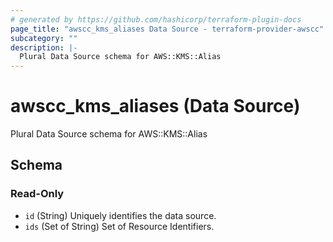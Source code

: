 ```yaml
---
# generated by https://github.com/hashicorp/terraform-plugin-docs
page_title: "awscc_kms_aliases Data Source - terraform-provider-awscc"
subcategory: ""
description: |-
  Plural Data Source schema for AWS::KMS::Alias
---
```


# awscc_kms_aliases (Data Source)

Plural Data Source schema for AWS::KMS::Alias



<!-- schema generated by tfplugindocs -->
## Schema

### Read-Only

- `id` (String) Uniquely identifies the data source.
- `ids` (Set of String) Set of Resource Identifiers.

